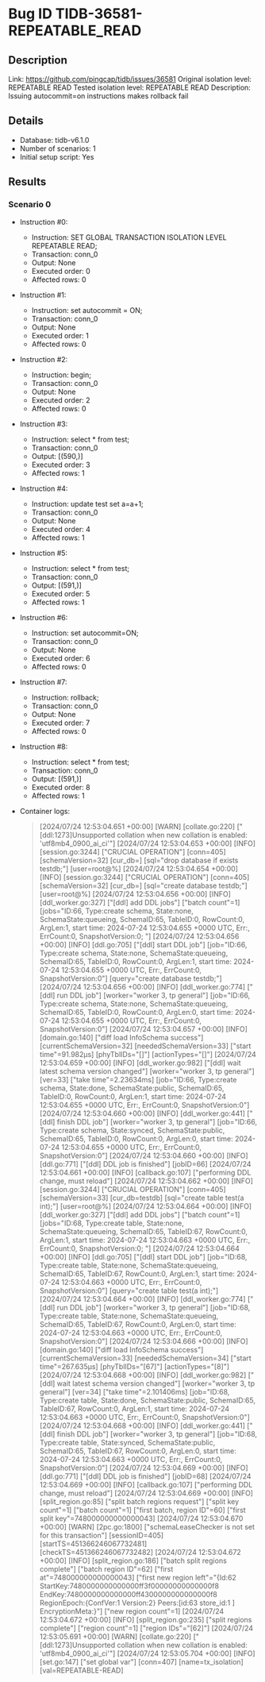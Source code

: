 # Bug ID TIDB-36581-REPEATABLE_READ

## Description

Link:                     https://github.com/pingcap/tidb/issues/36581
Original isolation level: REPEATABLE READ
Tested isolation level:   REPEATABLE READ
Description:              Issuing autocommit=on instructions makes rollback fail


## Details
 * Database: tidb-v6.1.0
 * Number of scenarios: 1
 * Initial setup script: Yes

## Results
### Scenario 0
 * Instruction #0:
     - Instruction:  SET GLOBAL TRANSACTION ISOLATION LEVEL REPEATABLE READ;
     - Transaction: conn_0
     - Output: None
     - Executed order: 0
     - Affected rows: 0
 * Instruction #1:
     - Instruction:  set autocommit = ON;
     - Transaction: conn_0
     - Output: None
     - Executed order: 1
     - Affected rows: 0
 * Instruction #2:
     - Instruction:  begin;
     - Transaction: conn_0
     - Output: None
     - Executed order: 2
     - Affected rows: 0
 * Instruction #3:
     - Instruction:  select * from test;
     - Transaction: conn_0
     - Output: [(590,)]
     - Executed order: 3
     - Affected rows: 1
 * Instruction #4:
     - Instruction:  update test set a=a+1;
     - Transaction: conn_0
     - Output: None
     - Executed order: 4
     - Affected rows: 1
 * Instruction #5:
     - Instruction:  select * from test;
     - Transaction: conn_0
     - Output: [(591,)]
     - Executed order: 5
     - Affected rows: 1
 * Instruction #6:
     - Instruction:  set autocommit=ON;
     - Transaction: conn_0
     - Output: None
     - Executed order: 6
     - Affected rows: 0
 * Instruction #7:
     - Instruction:  rollback;
     - Transaction: conn_0
     - Output: None
     - Executed order: 7
     - Affected rows: 0
 * Instruction #8:
     - Instruction:  select * from test;
     - Transaction: conn_0
     - Output: [(591,)]
     - Executed order: 8
     - Affected rows: 1

 * Container logs:
   > [2024/07/24 12:53:04.651 +00:00] [WARN] [collate.go:220] ["[ddl:1273]Unsupported collation when new collation is enabled: 'utf8mb4_0900_ai_ci'"]
   > [2024/07/24 12:53:04.653 +00:00] [INFO] [session.go:3244] ["CRUCIAL OPERATION"] [conn=405] [schemaVersion=32] [cur_db=] [sql="drop database if exists testdb;"] [user=root@%]
   > [2024/07/24 12:53:04.654 +00:00] [INFO] [session.go:3244] ["CRUCIAL OPERATION"] [conn=405] [schemaVersion=32] [cur_db=] [sql="create database testdb;"] [user=root@%]
   > [2024/07/24 12:53:04.656 +00:00] [INFO] [ddl_worker.go:327] ["[ddl] add DDL jobs"] ["batch count"=1] [jobs="ID:66, Type:create schema, State:none, SchemaState:queueing, SchemaID:65, TableID:0, RowCount:0, ArgLen:1, start time: 2024-07-24 12:53:04.655 +0000 UTC, Err:<nil>, ErrCount:0, SnapshotVersion:0; "]
   > [2024/07/24 12:53:04.656 +00:00] [INFO] [ddl.go:705] ["[ddl] start DDL job"] [job="ID:66, Type:create schema, State:none, SchemaState:queueing, SchemaID:65, TableID:0, RowCount:0, ArgLen:1, start time: 2024-07-24 12:53:04.655 +0000 UTC, Err:<nil>, ErrCount:0, SnapshotVersion:0"] [query="create database testdb;"]
   > [2024/07/24 12:53:04.656 +00:00] [INFO] [ddl_worker.go:774] ["[ddl] run DDL job"] [worker="worker 3, tp general"] [job="ID:66, Type:create schema, State:none, SchemaState:queueing, SchemaID:65, TableID:0, RowCount:0, ArgLen:0, start time: 2024-07-24 12:53:04.655 +0000 UTC, Err:<nil>, ErrCount:0, SnapshotVersion:0"]
   > [2024/07/24 12:53:04.657 +00:00] [INFO] [domain.go:140] ["diff load InfoSchema success"] [currentSchemaVersion=32] [neededSchemaVersion=33] ["start time"=91.982µs] [phyTblIDs="[]"] [actionTypes="[]"]
   > [2024/07/24 12:53:04.659 +00:00] [INFO] [ddl_worker.go:982] ["[ddl] wait latest schema version changed"] [worker="worker 3, tp general"] [ver=33] ["take time"=2.23634ms] [job="ID:66, Type:create schema, State:done, SchemaState:public, SchemaID:65, TableID:0, RowCount:0, ArgLen:1, start time: 2024-07-24 12:53:04.655 +0000 UTC, Err:<nil>, ErrCount:0, SnapshotVersion:0"]
   > [2024/07/24 12:53:04.660 +00:00] [INFO] [ddl_worker.go:441] ["[ddl] finish DDL job"] [worker="worker 3, tp general"] [job="ID:66, Type:create schema, State:synced, SchemaState:public, SchemaID:65, TableID:0, RowCount:0, ArgLen:0, start time: 2024-07-24 12:53:04.655 +0000 UTC, Err:<nil>, ErrCount:0, SnapshotVersion:0"]
   > [2024/07/24 12:53:04.660 +00:00] [INFO] [ddl.go:771] ["[ddl] DDL job is finished"] [jobID=66]
   > [2024/07/24 12:53:04.661 +00:00] [INFO] [callback.go:107] ["performing DDL change, must reload"]
   > [2024/07/24 12:53:04.662 +00:00] [INFO] [session.go:3244] ["CRUCIAL OPERATION"] [conn=405] [schemaVersion=33] [cur_db=testdb] [sql="create table test(a int);"] [user=root@%]
   > [2024/07/24 12:53:04.664 +00:00] [INFO] [ddl_worker.go:327] ["[ddl] add DDL jobs"] ["batch count"=1] [jobs="ID:68, Type:create table, State:none, SchemaState:queueing, SchemaID:65, TableID:67, RowCount:0, ArgLen:1, start time: 2024-07-24 12:53:04.663 +0000 UTC, Err:<nil>, ErrCount:0, SnapshotVersion:0; "]
   > [2024/07/24 12:53:04.664 +00:00] [INFO] [ddl.go:705] ["[ddl] start DDL job"] [job="ID:68, Type:create table, State:none, SchemaState:queueing, SchemaID:65, TableID:67, RowCount:0, ArgLen:1, start time: 2024-07-24 12:53:04.663 +0000 UTC, Err:<nil>, ErrCount:0, SnapshotVersion:0"] [query="create table test(a int);"]
   > [2024/07/24 12:53:04.664 +00:00] [INFO] [ddl_worker.go:774] ["[ddl] run DDL job"] [worker="worker 3, tp general"] [job="ID:68, Type:create table, State:none, SchemaState:queueing, SchemaID:65, TableID:67, RowCount:0, ArgLen:0, start time: 2024-07-24 12:53:04.663 +0000 UTC, Err:<nil>, ErrCount:0, SnapshotVersion:0"]
   > [2024/07/24 12:53:04.666 +00:00] [INFO] [domain.go:140] ["diff load InfoSchema success"] [currentSchemaVersion=33] [neededSchemaVersion=34] ["start time"=267.635µs] [phyTblIDs="[67]"] [actionTypes="[8]"]
   > [2024/07/24 12:53:04.668 +00:00] [INFO] [ddl_worker.go:982] ["[ddl] wait latest schema version changed"] [worker="worker 3, tp general"] [ver=34] ["take time"=2.101406ms] [job="ID:68, Type:create table, State:done, SchemaState:public, SchemaID:65, TableID:67, RowCount:0, ArgLen:1, start time: 2024-07-24 12:53:04.663 +0000 UTC, Err:<nil>, ErrCount:0, SnapshotVersion:0"]
   > [2024/07/24 12:53:04.668 +00:00] [INFO] [ddl_worker.go:441] ["[ddl] finish DDL job"] [worker="worker 3, tp general"] [job="ID:68, Type:create table, State:synced, SchemaState:public, SchemaID:65, TableID:67, RowCount:0, ArgLen:0, start time: 2024-07-24 12:53:04.663 +0000 UTC, Err:<nil>, ErrCount:0, SnapshotVersion:0"]
   > [2024/07/24 12:53:04.669 +00:00] [INFO] [ddl.go:771] ["[ddl] DDL job is finished"] [jobID=68]
   > [2024/07/24 12:53:04.669 +00:00] [INFO] [callback.go:107] ["performing DDL change, must reload"]
   > [2024/07/24 12:53:04.669 +00:00] [INFO] [split_region.go:85] ["split batch regions request"] ["split key count"=1] ["batch count"=1] ["first batch, region ID"=60] ["first split key"=748000000000000043]
   > [2024/07/24 12:53:04.670 +00:00] [WARN] [2pc.go:1800] ["schemaLeaseChecker is not set for this transaction"] [sessionID=405] [startTS=451366246067732481] [checkTS=451366246067732482]
   > [2024/07/24 12:53:04.672 +00:00] [INFO] [split_region.go:186] ["batch split regions complete"] ["batch region ID"=62] ["first at"=748000000000000043] ["first new region left"="{Id:62 StartKey:7480000000000000ff3f00000000000000f8 EndKey:7480000000000000ff4300000000000000f8 RegionEpoch:{ConfVer:1 Version:2} Peers:[id:63 store_id:1 ] EncryptionMeta:<nil>}"] ["new region count"=1]
   > [2024/07/24 12:53:04.672 +00:00] [INFO] [split_region.go:235] ["split regions complete"] ["region count"=1] ["region IDs"="[62]"]
   > [2024/07/24 12:53:05.691 +00:00] [WARN] [collate.go:220] ["[ddl:1273]Unsupported collation when new collation is enabled: 'utf8mb4_0900_ai_ci'"]
   > [2024/07/24 12:53:05.704 +00:00] [INFO] [set.go:147] ["set global var"] [conn=407] [name=tx_isolation] [val=REPEATABLE-READ]

